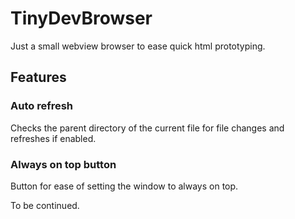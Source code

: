 # TinyDevBrowser
Just a small webview browser to ease quick html prototyping.
## Features
### Auto refresh
Checks the parent directory of the current file for file changes and 
refreshes if enabled.
### Always on top button
Button for ease of setting the window to always on top.

To be continued.
